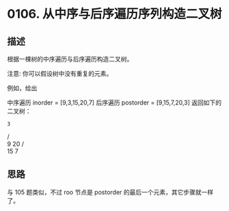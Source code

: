 # 0106. 从中序与后序遍历序列构造二叉树

## 描述

根据一棵树的中序遍历与后序遍历构造二叉树。

注意:
你可以假设树中没有重复的元素。

例如，给出

中序遍历 inorder = [9,3,15,20,7]
后序遍历 postorder = [9,15,7,20,3]
返回如下的二叉树：

    3
   / \
  9  20
    /  \
   15   7

## 思路

与 105 题类似，不过 roo 节点是 postorder 的最后一个元素，其它步骤就一样了。